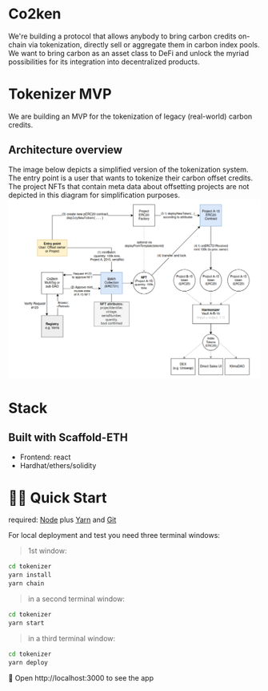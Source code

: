 # Co2ken
We're building a protocol that allows anybody to bring carbon credits on-chain via tokenization, directly sell or aggregate them in carbon index pools.
We want to bring carbon as an asset class to DeFi and unlock the myriad possibilities for its integration into decentralized products.
# Tokenizer MVP
We are building an MVP for the tokenization of legacy (real-world) carbon credits. 

## Architecture overview
The image below depicts a simplified version of the tokenization system.
The entry point is a user that wants to tokenize their carbon offset credits.
The project NFTs that contain meta data about offsetting projects are not depicted in this diagram for simplification purposes.
![Architecture](documentation/MVP-Arch-overview-v0.5.png)

# Stack
## Built with Scaffold-ETH

- Frontend: react
- Hardhat/ethers/solidity

# 🏃‍♀️ Quick Start

required: [Node](https://nodejs.org/dist/latest-v12.x/) plus [Yarn](https://classic.yarnpkg.com/en/docs/install/) and [Git](https://git-scm.com/downloads)

For local deployment and test you need three terminal windows:

> 1st window:
```bash
cd tokenizer
yarn install
yarn chain
```

> in a second terminal window:

```bash
cd tokenizer
yarn start
```

> in a third terminal window:

```bash
cd tokenizer
yarn deploy
```


📱 Open http://localhost:3000 to see the app


